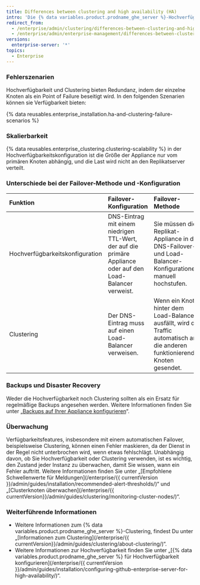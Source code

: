 ```yaml
---
title: Differences between clustering and high availability (HA)
intro: 'Die {% data variables.product.prodname_ghe_server %}-Hochverfügbarkeitskonfiguration ist eine Konfiguration mit einer primären/sekundären Failover-Instanz, die Redundanz bereitstellt. Demgegenüber bietet Clustering Redundanz und Skalierbarkeit, indem die Last für Lese- und Schreibvorgänge auf mehrere Knoten verteilt wird.'
redirect_from:
  - /enterprise/admin/clustering/differences-between-clustering-and-high-availability-ha
  - /enterprise/admin/enterprise-management/differences-between-clustering-and-high-availability-ha
versions:
  enterprise-server: '*'
topics:
  - Enterprise
---
```


### Fehlerszenarien

Hochverfügbarkeit und Clustering bieten Redundanz, indem der einzelne Knoten als ein Point of Failure beseitigt wird. In den folgenden Szenarien können sie Verfügbarkeit bieten:

{% data reusables.enterprise_installation.ha-and-clustering-failure-scenarios %}

### Skalierbarkeit

{% data reusables.enterprise_clustering.clustering-scalability %} in der Hochverfügbarkeitskonfiguration ist die Größe der Appliance nur vom primären Knoten abhängig, und die Last wird nicht an den Replikatserver verteilt.

### Unterschiede bei der Failover-Methode und -Konfiguration

| Funktion                        | Failover-Konfiguration                                                                                       | Failover-Methode                                                                                                                 |
|:------------------------------- |:------------------------------------------------------------------------------------------------------------ |:-------------------------------------------------------------------------------------------------------------------------------- |
| Hochverfügbarkeitskonfiguration | DNS-Eintrag mit einem niedrigen TTL-Wert, der auf die primäre Appliance oder auf den Load-Balancer verweist. | Sie müssen die Replikat-Appliance in den DNS-Failover- und Load-Balancer-Konfigurationen manuell hochstufen.                     |
| Clustering                      | Der DNS-Eintrag muss auf einen Load-Balancer verweisen.                                                      | Wenn ein Knoten hinter dem Load-Balancer ausfällt, wird der Traffic automatisch an die anderen funktionierenden Knoten gesendet. |

### Backups und Disaster Recovery

Weder die Hochverfügbarkeit noch Clustering sollten als ein Ersatz für regelmäßige Backups angesehen werden. Weitere Informationen finden Sie unter „[Backups auf Ihrer Appliance konfigurieren](/enterprise/admin/guides/installation/configuring-backups-on-your-appliance)“.

### Überwachung

Verfügbarkeitsfeatures, insbesondere mit einem automatischen Failover, beispielsweise Clustering, können einen Fehler maskieren, da der Dienst in der Regel nicht unterbrochen wird, wenn etwas fehlschlägt. Unabhängig davon, ob Sie Hochverfügbarkeit oder Clustering verwenden, ist es wichtig, den Zustand jeder Instanz zu überwachen, damit Sie wissen, wann ein Fehler auftritt. Weitere Informationen finden Sie unter „[Empfohlene Schwellenwerte für Meldungen](/enterprise/{{ currentVersion }}/admin/guides/installation/recommended-alert-thresholds/)“ und „[Clusterknoten überwachen](/enterprise/{{ currentVersion}}/admin/guides/clustering/monitoring-cluster-nodes/)“.

### Weiterführende Informationen
- Weitere Informationen zum {% data variables.product.prodname_ghe_server %}-Clustering, findest Du unter „[Informationen zum Clustering](/enterprise/{{ currentVersion}}/admin/guides/clustering/about-clustering/)“.
- Weitere Informationen zur Hochverfügbarkeit finden Sie unter „[{% data variables.product.prodname_ghe_server %} für Hochverfügbarkeit konfigurieren](/enterprise/{{ currentVersion }}/admin/guides/installation/configuring-github-enterprise-server-for-high-availability/)“.
